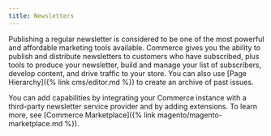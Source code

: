 ```yaml
---
title: Newsletters
---
```


Publishing a regular newsletter is considered to be one of the most powerful and affordable marketing tools available. Commerce gives you the ability to publish and distribute newsletters to customers who have subscribed, plus tools to produce your newsletter, build and manage your list of subscribers, develop content, and drive traffic to your store. You can also use [Page Hierarchy]({% link cms/editor.md %}) to create an archive of past issues.

You can add capabilities by integrating your Commerce instance with a third-party newsletter service provider and by adding extensions. To learn more, see [Commerce Marketplace]({% link magento/magento-marketplace.md %}).
